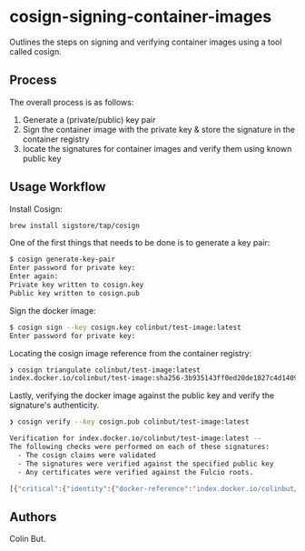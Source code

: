 # cosign-signing-container-images

Outlines the steps on signing and verifying container images using a tool called cosign.

## Process
The overall process is as follows:

1. Generate a (private/public) key pair
2. Sign the container image with the private key & store the signature in the container registry
3. locate the signatures for container images and verify them using known public key

## Usage Workflow

Install Cosign:
```bash
brew install sigstore/tap/cosign
```

One of the first things that needs to be done is to generate a key pair:

```bash
$ cosign generate-key-pair
Enter password for private key:
Enter again:
Private key written to cosign.key
Public key written to cosign.pub
```

Sign the docker image:
```bash
$ cosign sign --key cosign.key colinbut/test-image:latest
Enter password for private key:
```

Locating the cosign image reference from the container registry:

```bash
❯ cosign triangulate colinbut/test-image:latest
index.docker.io/colinbut/test-image:sha256-3b935143ff0ed20de1827c4d1409df6179ad351924a085b16900ca9cb5e556dc.sig
```

Lastly, verifying the docker image against the public key and verify the signature's authenticity.

```bash
❯ cosign verify --key cosign.pub colinbut/test-image:latest

Verification for index.docker.io/colinbut/test-image:latest --
The following checks were performed on each of these signatures:
  - The cosign claims were validated
  - The signatures were verified against the specified public key
  - Any certificates were verified against the Fulcio roots.

[{"critical":{"identity":{"docker-reference":"index.docker.io/colinbut/test-image"},"image":{"docker-manifest-digest":"sha256:3b935143ff0ed20de1827c4d1409df6179ad351924a085b16900ca9cb5e556dc"},"type":"cosign container image signature"},"optional":null}]
```

## Authors

Colin But.
